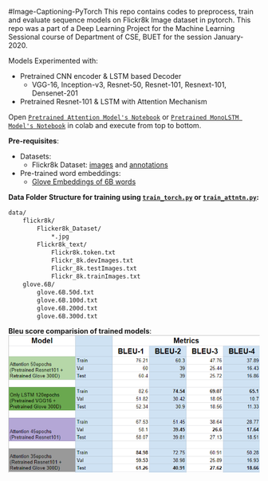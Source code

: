 #Image-Captioning-PyTorch
This repo contains codes to preprocess, train and evaluate sequence models on Flickr8k Image dataset in pytorch. This repo was a part of a Deep Learning Project for the Machine Learning Sessional course of Department of CSE, BUET for the session January-2020.

Models Experimented with:
- Pretrained CNN encoder & LSTM based Decoder
    - VGG-16, Inception-v3, Resnet-50, Resnet-101, Resnext-101, Densenet-201
- Pretrained Resnet-101 & LSTM with Attention Mechanism

Open [`Pretrained Attention Model's Notebook`](demo_attention_flickr8k.ipynb) or [`Pretrained MonoLSTM Model's Notebook`](demo_monolstm_flickr8k.ipynb) in colab and execute from top to bottom.  

**Pre-requisites**:
 - Datasets:
    - Flickr8k Dataset: [images](https://github.com/jbrownlee/Datasets/releases/download/Flickr8k/Flickr8k_Dataset.zip) and [annotations](https://github.com/jbrownlee/Datasets/releases/download/Flickr8k/Flickr8k_text.zip)
 - Pre-trained word embeddings:
    - [Glove Embeddings of 6B words](http://nlp.stanford.edu/data/glove.6B.zip)

**Data Folder Structure for training using [`train_torch.py`](train_torch.py) or [`train_attntn.py`](train_attntn.py):**
```
data/
    flickr8k/
        Flicker8k_Dataset/
            *.jpg
        Flickr8k_text/
            Flickr8k.token.txt
            Flickr_8k.devImages.txt
            Flickr_8k.testImages.txt
            Flickr_8k.trainImages.txt
    glove.6B/
        glove.6B.50d.txt
        glove.6B.100d.txt
        glove.6B.200d.txt
        glove.6B.300d.txt
```

**Bleu score comparision of trained models**:
![alt text](artifacts/bleu_scores.png "Bleu Scores Comparision of some trained models")
